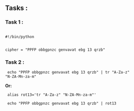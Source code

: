 ## Tasks :

### Task 1 :
<code>
#!/bin/python

cipher = "PPFP obbgpnzc genvavat ebg 13 qrzb"
</code>

### Task 2 :

<code> echo "PPFP obbgpnzc genvavat ebg 13 qrzb" | tr "A-Za-z" "N-ZA-Mn-za-m" </code>

**Or:**

<code> alias rot13='tr "A-Za-z" "N-ZA-Mn-za-m"' </code>

<code> echo "PPFP obbgpnzc genvavat ebg 13 qrzb" | rot13 </code>
